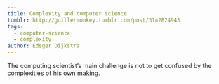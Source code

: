 ```yaml
---
title: Complexity and computer science
tumblr: http://guillermonkey.tumblr.com/post/3142824943
tags:
  - computer-science
  - complexity
author: Edsger Dijkstra
---
```


The computing scientist’s main challenge is not to get confused by the complexities of his own making.
